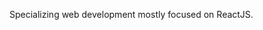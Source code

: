 Specializing web development mostly focused on ReactJS.

<!---
kereteka/kereteka is a ✨ special ✨ repository because its `README.md` (this file) appears on your GitHub profile.
You can click the Preview link to take a look at your changes.
--->

